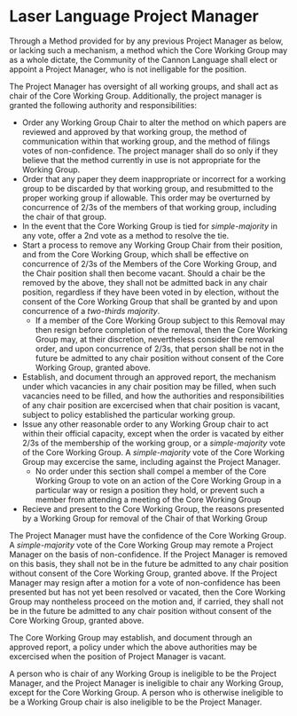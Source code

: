 # Laser Language Project Manager

Through a Method provided for by any previous Project Manager as below, or lacking such a mechanism, a method which the Core Working Group may as a whole dictate,
 the Community of the Cannon Language shall elect or appoint a Project Manager, who is not inelligable for the position. 

The Project Manager has oversight of all working groups, and shall act as chair of the Core Working Group.
Additionally, the project manager is granted the following authority and responsibilities:
* Order any Working Group Chair to alter the method on which papers are reviewed and approved by that working group, the method of communication within that working group, and the method of filings votes of non-confidence. The project manager shall do so only if they believe that the method currently in use is not appropriate for the Working Group. 
* Order that any paper they deem inappropriate or incorrect for a working group to be discarded by that working group, and resubmitted to the proper working group if allowable. This order may be overturned by concurrence of 2/3s of the members of that working group, including the chair of that group. 
* In the event that the Core Working Group is tied for *simple-majority* in any vote,  offer a 2nd vote as a method to resolve the tie. 
* Start a process to remove any Working Group Chair from their position, and from the Core Working Group, which shall be effective on concurrence of 2/3s of the Members of the Core Working Group, and the Chair position shall then become vacant. 
Should a chair be the removed by the above, they shall not be admitted back in any chair position, regardless if they have been voted in by election, without the consent of the Core Working Group that shall be granted by and upon concurrence of a *two-thirds majority*. 
   * If a member of the Core Working Group subject to this Removal may then resign before completion of the removal, then the Core Working Group may, at their discretion, nevertheless consider the removal order, and upon concurrence of 2/3s, that person shall be not in the future be admitted to any chair position without consent of the Core Working Group, granted above.
* Establish, and document through an approved report, the mechanism under which vacancies in any chair position may be filled, when such vacancies need to be filled, and how the authorities and responsibilities of any chair position are excercised when that chair position is vacant, subject to policy established the particular working group.
* Issue any other reasonable order to any Working Group chair to act within their official capacity, except when the order is vacated by either 2/3s of the membership of the working group, or a *simple-majority* vote of the Core Working Group. A *simple-majority* vote of the Core Working Group may excercise the same, including against the Project Manager. 
    * No order under this section shall compel a member of the Core Working Group to vote on an action of the Core Working Group in a particular way or resign a position they hold, or prevent such a member from attending a meeting of the Core Working Group
* Recieve and present to the Core Working Group, the reasons presented by a Working Group for removal of the Chair of that Working Group


The Project Manager must have the confidence of the Core Working Group. A *simple-majority* vote of the Core Working Group may remote a Project Manager on the basis of non-confidence. If the Project Manager is removed on this basis, they shall not be in the future be admitted to any chair position without consent of the Core Working Group, granted above. If the Project Manager may resign after a motion for a vote of non-confidence has been presented but has not yet been resolved or vacated, then the Core Working Group may nontheless proceed on the motion and, if carried, they shall not be in the future be admitted to any chair position without consent of the Core Working Group, granted above.

The Core Working Group may establish, and document through an approved report, a policy under which the above authorities may be excercised when the position of Project Manager is vacant. 

A person who is chair of any Working Group is ineligible to be the Project Manager, and the Project Manager is ineligible to chair any Working Group, except for the Core Working Group. A person who is otherwise ineligible to be a Working Group chair is also ineligible to be the Project Manager.
